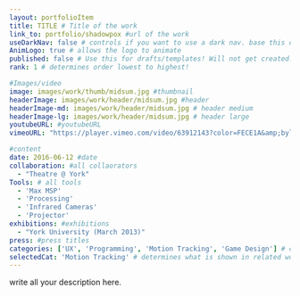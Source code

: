 ```yaml
---
layout: portfolioItem
title: TITLE # Title of the work
link_to: portfolio/shadowpox #url of the work
useDarkNav: false # controls if you want to use a dark nav. base this on ur headerimage
AnimLogo: true # allows the logo to animate
published: false # Use this for drafts/templates! Will not get created.
rank: 1 # determines order lowest to highest!

#Images/video
image: images/work/thumb/midsum.jpg #thumbnail
headerImage: images/work/header/midsum.jpg #header
headerImage-md: images/work/header/midsum.jpg # header medium
headerImage-lg: images/work/header/midsum.jpg # header large
youtubeURL: #youtubeURL
vimeoURL: "https://player.vimeo.com/video/63912143?color=FECE1A&amp;byline=0&amp;portrait=0" #vimeo

#content
date: 2016-06-12 #date
collaboration: #all collaorators
  - "Theatre @ York"
Tools: # all tools
  - 'Max MSP'
  - 'Processing'
  - 'Infrared Cameras'
  - 'Projector'
exhibitions: #exhibitions
  - "York University (March 2013)"
press: #press titles
categories: ['UX', 'Programming', 'Motion Tracking', 'Game Design'] # catergories. allows for filtering.
selectedCat: 'Motion Tracking' # determines what is shown in related works.
---
```


write all your description here.
